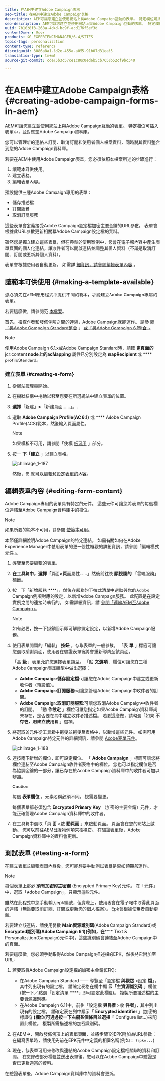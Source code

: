```yaml
---
title: 在AEM中建立Adobe Campaign表格
seo-title: 在AEM中建立Adobe Campaign表格
description: AEM可讓您建立並使用網站上與Adobe Campaign互動的表單。 特定欄位可插入表單中，並對應至Adobe Campaign資料庫。
seo-description: AEM可讓您建立並使用網站上與Adobe Campaign互動的表單。 特定欄位可插入表單中，並對應至Adobe Campaign資料庫。
uuid: 7b1028f3-268a-4d4d-bc9f-acd176f5ef3d
contentOwner: User
products: SG_EXPERIENCEMANAGER/6.4/SITES
topic-tags: personalization
content-type: reference
discoiquuid: 3086a8a1-8d2e-455a-a055-91b07d31ea65
translation-type: tm+mt
source-git-commit: cdec5b3c57ce1c80c0ed6b5cb7650b52cf9bc340

---
```



# 在AEM中建立Adobe Campaign表格{#creating-adobe-campaign-forms-in-aem}

AEM可讓您建立並使用網站上與Adobe Campaign互動的表單。 特定欄位可插入表單中，並對應至Adobe Campaign資料庫。

您可以管理新的連絡人訂閱、取消訂閱和使用者個人檔案資料，同時將其資料整合到您的Adobe Campaign資料庫。

若要在AEM中使用Adobe Campaign表單，您必須依照本檔案所述的步驟進行：

1. 讓範本可供使用。
1. 建立表格。
1. 編輯表單內容。

預設提供三種Adobe Campaign專用的表單：

* 儲存描述檔
* 訂閱服務
* 取消訂閱服務

這些表單會定義接受Adobe Campaign設定檔加密主要金鑰的URL參數。 表單會根據此URL參數更新相關聯Adobe Campaign設定檔的資料。

雖然您是獨立建立這些表單，但在典型的使用案例中，您會在電子報內容中產生表單頁面的個人化連結，讓收件者可以開啟連結並調整其個人資料（不論是取消訂閱、訂閱或更新其個人資料）。

表單會根據使用者自動更新。 如需詳 [細資訊，請參閱編輯表單內容](#editing-form-content) 。

## 讓範本可供使用 {#making-a-template-available}

您必須先在AEM應用程式中提供不同的範本，才能建立Adobe Campaign專屬的表單。

若要這麼做，請參閱范 [本檔案](/help/sites-developing/page-templates-static.md#templateavailability)。

首先，檢查作者和發佈例項之間的連線，Adobe Campaign就能運作。 請參 [閱「與Adobe Campaign Standard整合](/help/sites-administering/campaignstandard.md) 」 [或「與Adobe Campaign 6.1整合」](/help/sites-administering/campaignonpremise.md)。

>[!NOTE]
>
>使用Adobe Campaign 6.1.x或Adobe Campaign Standard時，請確 **定頁面的** jcr:content **node上的acMapping** 屬性已分別設定為 **mapRecipient** 或 **** profileStandard。


### 建立表單 {#creating-a-form}

1. 從網站管理員開始。
1. 在樹狀結構中捲動以移至您要在所選網站中建立表單的位置。
1. **選擇**「新建&#x200B;**」>**「新建頁面……」。.
1. 選取 **Adobe Campaign Profile(AC 6.1)** 或 **** Adobe Campaign Profile(ACS)範本，然後輸入頁面屬性。

   >[!NOTE]
   >
   >如果模板不可用，請參閱「使模 [板可用](/help/sites-classic-ui-authoring/classic-personalization-ac.md#activatingatemplate) 」部分。

1. 按一 **下「建立** 」以建立表格。

   ![chlimage_1-187](assets/chlimage_1-187.png)

   然後，您 [就可以編輯和設定表單的內容](#editing-form-content)。

## 編輯表單內容 {#editing-form-content}

Adobe Campaign專用的表單具有特定的元件。 這些元件可讓您將表單的每個欄位連結至Adobe Campaign資料庫中的欄位。

>[!NOTE]
>
>如果所要的範本不可用，請參閱 [使範本可用](/help/sites-classic-ui-authoring/classic-personalization-ac.md#activatingatemplate)。

本節僅詳細說明Adobe Campaign的特定連結。 如需有關如何在Adobe Experience Manager中使用表單的更一般性概觀的詳細資訊，請參閱「編輯模式 [元件」](/help/sites-classic-ui-authoring/classic-page-author-edit-mode.md)。

1. 導覽至您要編輯的表單。
1. **在工具箱中，選擇「**&#x200B;頁面&#x200B;**>頁**&#x200B;面屬性……」然後前往快 **顯視窗的** 「雲端服務」標籤。
1. 按一下「新增服務 ****」，然後在服務的下拉式清單中選取與您的Adobe Campaign例項對應的設定，以新增Adobe Campaign服務。 此配置是在設定實例之間的連接時執行的。 如需詳細資訊，請 [參閱「連線AEM至Adobe Campaign](/help/sites-administering/campaignonpremise.md#connecting-aem-to-adobe-campaign)」。

   >[!NOTE]
   >
   >如有必要，按一下掛鎖圖示即可解除鎖定設定，以新增Adobe Campaign服務。

1. 使用表單開頭的「編輯」 **按鈕** ，存取表單的一般參數。 「表 **單** 」標籤可讓您選取感謝頁面，使用者在驗證表單後將會重新導向至該頁面。

   「高 **級** 」表單允許您選擇表單類型。 「貼 **文選項** 」欄位可讓您在三種Adobe Campaign表單類型中做出選擇：

   * **Adobe Campaign:儲存設定檔**:可讓您在Adobe Campaign中建立或更新收件者（預設值）。
   * **Adobe Campaign:訂閱服務**:可讓您管理Adobe Campaign中收件者的訂閱。
   * **Adobe Campaign:取消訂閱服務**:可讓您取消Adobe Campaign中收件者的訂閱。
   「動 **作設定** 」欄位可讓您指定如果Adobe Campaign資料庫尚未存在，是否要在其中建立收件者描述檔。 若要這麼做，請勾選「如果 **不存在，則建立使用者** 」選項。

1. 將選取的元件從工具箱中拖曳並拖曳至表格中，以新增這些元件。 如需可用Adobe Campaign特定元件的詳細資訊，請參閱 [Adobe表單元件](/help/sites-classic-ui-authoring/classic-personalization-ac-components.md)。

   ![chlimage_1-188](assets/chlimage_1-188.png)

1. 連按兩下新增的欄位，即可設定欄位。 「 **Adobe Campaign** 」標籤可讓您將欄位連結至Adobe Campaign收件者表格中的欄位。 您也可以指定欄位是否為協調金鑰的一部分，讓已存在於Adobe Campaign資料庫中的收件者可加以辨識。

   >[!CAUTION]
   >
   >每個 **表單欄位** ，元素名稱必須不同。 視需要變更。
   >
   >每個表單都必須包含 **Encrypted Primary Key** （加密的主要金鑰）元件，才能正確管理Adobe Campaign資料庫中的收件者。

1. 在工具箱中選取「頁 **面** >啟 **動頁面** 」來啟動頁面。 頁面會在您的網站上啟動。 您可以前往AEM出版物例項來檢視它。 在驗證表單後，Adobe Campaign資料庫中的資料會更新。

## 測試表單 {#testing-a-form}

在建立表單並編輯表單內容後，您可能想要手動測試表單是否如預期般運作。

>[!NOTE]
>
>每個表單上都必 **須有加密的主密鑰** (Encrypted Primary Key)元件。 在「元件」中，選取「Adobe Campaign」，只顯示這些元件。
>
>雖然在此程式中您手動輸入epk編號，但實際上，使用者會在電子報中取得此頁面的連結（無論要取消訂閱、訂閱或更新您的個人檔案）。 Epk會根據使用者自動更新。
>
>若要建立該連結，請使用變數 **Main資源識別碼**(Adobe Campaign Standard)或 **Encrypted識別碼(Adobe Campaign 6.1)(例如，在****** Text &amp; Personalization(Campaign)元件中)，這些識別碼會連結至Adobe Campaign中的頁面。

若要這麼做，您必須手動取得Adobe Campaign描述檔的EPK，然後將它附加至URL:

1. 若要取得Adobe Campaign設定檔的加密主金鑰(EPK):

   * 在Adobe Campaign Standard —— 導覽至「設定檔 **與觀眾** >設定 **檔**」，其中列出現有的設定檔。 請確定表格在欄中顯 **示「主資源識別碼** 」欄位(按一下／點選「設定清單 ****」即可設定此欄位)。 複製所要描述檔的主要資源識別碼。
   * 在Adobe Campaign 6.11中，前往「設定檔 **與目標** >收 **件者**」，其中列出現有的設定檔。 請確定表在列中顯示「 **Encrypted identifier** 」(加密的標識符 **)欄位(可通過按一下右鍵某個條目並選擇「** Configure list...)來配置此欄位。 複製所需描述檔的加密識別碼。

1. 在AEM中，開啟發佈例項上的表單頁面，並將步驟1的EPK附加為URL參數：在編寫表單時，請使用先前在EPK元件中定義的相同名稱(例如： `?epk=...`)
1. 現在，該表單可用來修改與連結的Adobe Campaign設定檔相關聯的資料和訂閱。 在您修改部分欄位並送出表單後，您可以在Adobe Campaign中驗證是否已更新適當的資料。

在驗證表單後，Adobe Campaign資料庫中的資料會更新。
